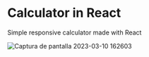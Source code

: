 # Calculator in React
Simple responsive calculator made with React

![Captura de pantalla 2023-03-10 162603](https://user-images.githubusercontent.com/96338110/224356010-0ad2b356-f05f-468a-a483-e6d6470027c9.png)
